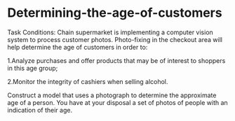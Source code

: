 # Determining-the-age-of-customers



Task Conditions: Chain supermarket is implementing a computer vision system to process customer photos. Photo-fixing in the checkout area will help determine the age of customers in order to:<br>

  1.Analyze purchases and offer products that may be of interest to shoppers in this age group;<br>

  2.Monitor the integrity of cashiers when selling alcohol.<br>

Construct a model that uses a photograph to determine the approximate age of a person. You have at your disposal a set of photos of people with an indication of their age.


